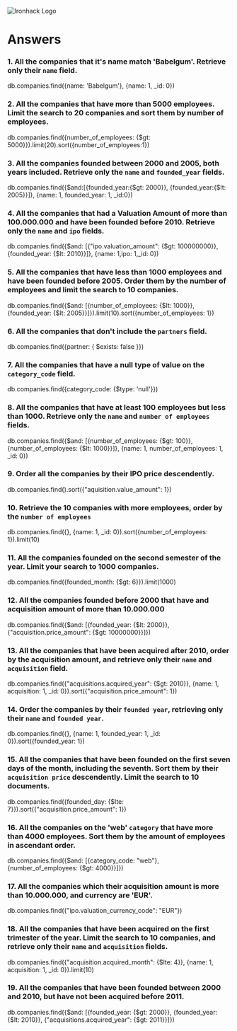 ![Ironhack Logo](https://i.imgur.com/1QgrNNw.png)

# Answers

### 1. All the companies that it's name match 'Babelgum'. Retrieve only their `name` field.

<!-- Your Code Goes Here -->
db.companies.find({name: 'Babelgum'}, {name: 1, _id: 0})

### 2. All the companies that have more than 5000 employees. Limit the search to 20 companies and sort them by **number of employees**.

<!-- Your Code Goes Here -->
db.companies.find({number_of_employees: {$gt: 5000}}).limit(20).sort({number_of_employees:1})

### 3. All the companies founded between 2000 and 2005, both years included. Retrieve only the `name` and `founded_year` fields.

<!-- Your Code Goes Here -->
db.companies.find({$and:[{founded_year:{$gt: 2000}}, {founded_year:{$lt: 2005}}]}, {name: 1, founded_year: 1, _id:0})

### 4. All the companies that had a Valuation Amount of more than 100.000.000 and have been founded before 2010. Retrieve only the `name` and `ipo` fields.

<!-- Your Code Goes Here -->
db.companies.find({$and: [{"ipo.valuation_amount": {$gt: 100000000}}, {founded_year: {$lt: 2010}}]}, {name: 1,ipo: 1,_id: 0})

### 5. All the companies that have less than 1000 employees and have been founded before 2005. Order them by the number of employees and limit the search to 10 companies.

<!-- Your Code Goes Here -->
db.companies.find({$and: [{number_of_employees: {$lt: 1000}}, {founded_year: {$lt: 2005}}]}).limit(10).sort({number_of_employees: 1})

### 6. All the companies that don't include the `partners` field.

<!-- Your Code Goes Here -->
db.companies.find({partner: { $exists: false }})

### 7. All the companies that have a null type of value on the `category_code` field.

<!-- Your Code Goes Here -->
db.companies.find({category_code: {$type: 'null'}})

### 8. All the companies that have at least 100 employees but less than 1000. Retrieve only the `name` and `number of employees` fields.

<!-- Your Code Goes Here -->
db.companies.find({$and: [{number_of_employees: {$gt: 100}}, {number_of_employees: {$lt: 1000}}]}, {name: 1, number_of_employees: 1, _id: 0})


### 9. Order all the companies by their IPO price descendently.

<!-- Your Code Goes Here -->
db.companies.find().sort({"aquisition.value_amount": 1})


### 10. Retrieve the 10 companies with more employees, order by the `number of employees`

<!-- Your Code Goes Here -->
db.companies.find({}, {name: 1, _id: 0}).sort({number_of_employees: 1}).limit(10)


### 11. All the companies founded on the second semester of the year. Limit your search to 1000 companies.

<!-- Your Code Goes Here -->
db.companies.find({founded_month: {$gt: 6}}).limit(1000)

<!-- ### 12. All the companies that have been 'deadpooled' after the third year. -->

<!-- Your Code Goes Here -->

### 12. All the companies founded before 2000 that have and acquisition amount of more than 10.000.000

<!-- Your Code Goes Here -->
db.companies.find({$and: [{founded_year: {$lt: 2000}}, {"acquisition.price_amount": {$gt: 10000000}}]})


### 13. All the companies that have been acquired after 2010, order by the acquisition amount, and retrieve only their `name` and `acquisition` field.

<!-- Your Code Goes Here -->
db.companies.find({"acquisitions.acquired_year": {$gt: 2010}}, {name: 1, acquisition: 1, _id: 0}).sort({"acquisition.price_amount": 1})


### 14. Order the companies by their `founded year`, retrieving only their `name` and `founded year`.

<!-- Your Code Goes Here -->
db.companies.find({}, {name: 1, founded_year: 1, _id: 0}).sort({founded_year: 1})

### 15. All the companies that have been founded on the first seven days of the month, including the seventh. Sort them by their `acquisition price` descendently. Limit the search to 10 documents.

<!-- Your Code Goes Here -->
db.companies.find({founded_day: {$lte: 7}}).sort({"acquisition.price_amount": 1})


### 16. All the companies on the 'web' `category` that have more than 4000 employees. Sort them by the amount of employees in ascendant order.

<!-- Your Code Goes Here -->
db.companies.find({$and: [{category_code: "web"}, {number_of_employees: {$gt: 4000}}]})

### 17. All the companies which their acquisition amount is more than 10.000.000, and currency are 'EUR'.

<!-- Your Code Goes Here -->
db.companies.find({"ipo.valuation_currency_code": "EUR"})

### 18. All the companies that have been acquired on the first trimester of the year. Limit the search to 10 companies, and retrieve only their `name` and `acquisition` fields.

<!-- Your Code Goes Here -->
 db.companies.find({"acquisition.acquired_month": {$lte: 4}}, {name: 1, acquisition: 1, _id: 0}).limit(10)

### 19. All the companies that have been founded between 2000 and 2010, but have not been acquired before 2011.

<!-- Your Code Goes Here -->
db.companies.find({$and: [{founded_year: {$gt: 2000}}, {founded_year: {$lt: 2010}}, {"acquisitions.acquired_year": {$gt: 2011}}]})
